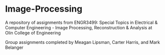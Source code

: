 # Image-Processing
A repository of assignments from ENGR3499: Special Topics in Electrical & Computer Engineering - Image Processing, Reconstruction & Analysis at Olin College of Engineering

Group assignments completed by Meagan Lipsman, Carter Harris, and Mark Belanger
